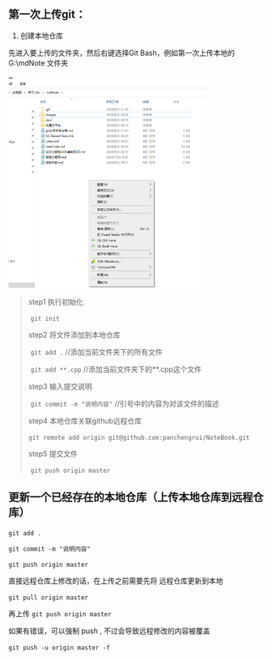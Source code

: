 ## 第一次上传git：

1. 创建本地仓库

先进入要上传的文件夹，然后右键选择Git Bash，例如第一次上传本地的 G:\mdNote 文件夹

<img src="images/git上传本地仓库/image-20200903215041329.png" alt="image-20200903215041329" style="zoom:50%;" />

> step1	执行初始化
>
> ​		`git init`
>
> step2	将文件添加到本地仓库
>
> ​		`git add .`				//添加当前文件夹下的所有文件
>
> ​		`git add **.cpp`		//添加当前文件夹下的**.cpp这个文件	
>
> step3	输入提交说明
>
> ​		`git commit -m "说明内容"`          //引号中的内容为对该文件的描述
>
> step4	本地仓库关联github远程仓库
>
> ​		`git remote add origin git@github.com:panchengrui/NoteBook.git`
>
> step5	提交文件
>
> ​		`git push origin master`







## 更新一个已经存在的本地仓库（上传本地仓库到远程仓库）

`git add .`

`git commit -m "说明内容"`

`git push origin master`



直接远程仓库上修改的话，在上传之前需要先将 远程仓库更新到本地

`git pull origin master `

再上传	`git push origin master`

如果有错误，可以强制 push , 不过会导致远程修改的内容被覆盖

 `git push -u origin master -f `


